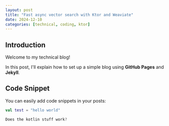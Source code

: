 ```yaml
---
layout: post
title: "Fast async vector search with Ktor and Weaviate"
date: 2024-12-10
categories: [technical, coding, ktor]
---
```


## Introduction

Welcome to my technical blog!

In this post, I'll explain how to set up a simple blog using **GitHub Pages** and **Jekyll**.

## Code Snippet

You can easily add code snippets in your posts:

```kotlin
val test = "hello world"

Does the kotlin stuff work?